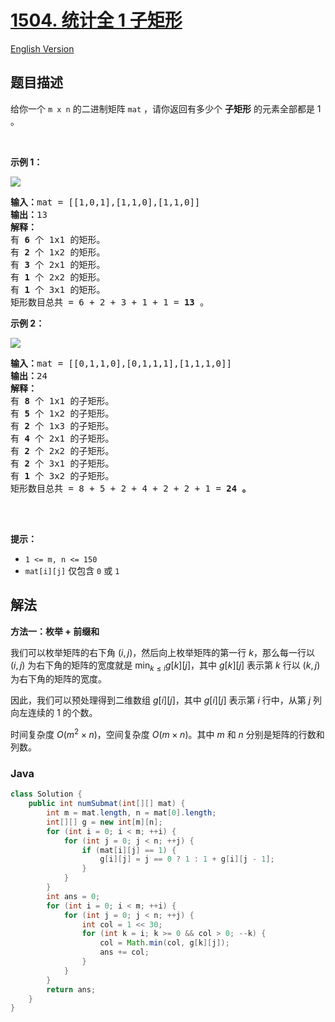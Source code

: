 # [1504. 统计全 1 子矩形](https://leetcode.cn/problems/count-submatrices-with-all-ones)

[English Version](/solution/1500-1599/1504.Count%20Submatrices%20With%20All%20Ones/README_EN.md)

## 题目描述

<p>给你一个&nbsp;<code>m x n</code>&nbsp;的二进制矩阵&nbsp;<code>mat</code>&nbsp;，请你返回有多少个&nbsp;<strong>子矩形</strong>&nbsp;的元素全部都是 1 。</p>

<p>&nbsp;</p>

<p><strong>示例 1：</strong></p>

<p><img src="https://fastly.jsdelivr.net/gh/doocs/leetcode@main/solution/1500-1599/1504.Count%20Submatrices%20With%20All%20Ones/images/ones1-grid.jpg" /></p>

<pre>
<strong>输入：</strong>mat = [[1,0,1],[1,1,0],[1,1,0]]
<strong>输出：</strong>13
<strong>解释：
</strong>有 <strong>6</strong>&nbsp;个 1x1 的矩形。
有 <strong>2</strong> 个 1x2 的矩形。
有 <strong>3</strong> 个 2x1 的矩形。
有 <strong>1</strong> 个 2x2 的矩形。
有 <strong>1</strong> 个 3x1 的矩形。
矩形数目总共 = 6 + 2 + 3 + 1 + 1 = <strong>13</strong>&nbsp;。
</pre>

<p><strong>示例 2：</strong></p>

<p><img src="https://fastly.jsdelivr.net/gh/doocs/leetcode@main/solution/1500-1599/1504.Count%20Submatrices%20With%20All%20Ones/images/ones2-grid.jpg" /></p>

<pre>
<strong>输入：</strong>mat = [[0,1,1,0],[0,1,1,1],[1,1,1,0]]
<strong>输出：</strong>24
<strong>解释：</strong>
有 <strong>8</strong> 个 1x1 的子矩形。
有 <strong>5</strong> 个 1x2 的子矩形。
有 <strong>2</strong> 个 1x3 的子矩形。
有 <strong>4</strong> 个 2x1 的子矩形。
有 <strong>2</strong> 个 2x2 的子矩形。
有 <strong>2</strong> 个 3x1 的子矩形。
有 <strong>1</strong> 个 3x2 的子矩形。
矩形数目总共 = 8 + 5 + 2 + 4 + 2 + 2 + 1 = <strong>24</strong><strong> 。</strong>

</pre>

<p>&nbsp;</p>

<p><strong>提示：</strong></p>

<ul>
	<li><code>1 &lt;= m, n &lt;= 150</code></li>
	<li><code>mat[i][j]</code>&nbsp;仅包含&nbsp;<code>0</code>&nbsp;或&nbsp;<code>1</code></li>
</ul>

## 解法

**方法一：枚举 + 前缀和**

我们可以枚举矩阵的右下角 $(i, j)$，然后向上枚举矩阵的第一行 $k$，那么每一行以 $(i, j)$ 为右下角的矩阵的宽度就是 $\min_{k \leq i} \textit{g}[k][j]$，其中 $\textit{g}[k][j]$ 表示第 $k$ 行以 $(k, j)$ 为右下角的矩阵的宽度。

因此，我们可以预处理得到二维数组 $g[i][j]$，其中 $g[i][j]$ 表示第 $i$ 行中，从第 $j$ 列向左连续的 $1$ 的个数。

时间复杂度 $O(m^2 \times n)$，空间复杂度 $O(m \times n)$。其中 $m$ 和 $n$ 分别是矩阵的行数和列数。

### **Java**

```java
class Solution {
    public int numSubmat(int[][] mat) {
        int m = mat.length, n = mat[0].length;
        int[][] g = new int[m][n];
        for (int i = 0; i < m; ++i) {
            for (int j = 0; j < n; ++j) {
                if (mat[i][j] == 1) {
                    g[i][j] = j == 0 ? 1 : 1 + g[i][j - 1];
                }
            }
        }
        int ans = 0;
        for (int i = 0; i < m; ++i) {
            for (int j = 0; j < n; ++j) {
                int col = 1 << 30;
                for (int k = i; k >= 0 && col > 0; --k) {
                    col = Math.min(col, g[k][j]);
                    ans += col;
                }
            }
        }
        return ans;
    }
}
```
